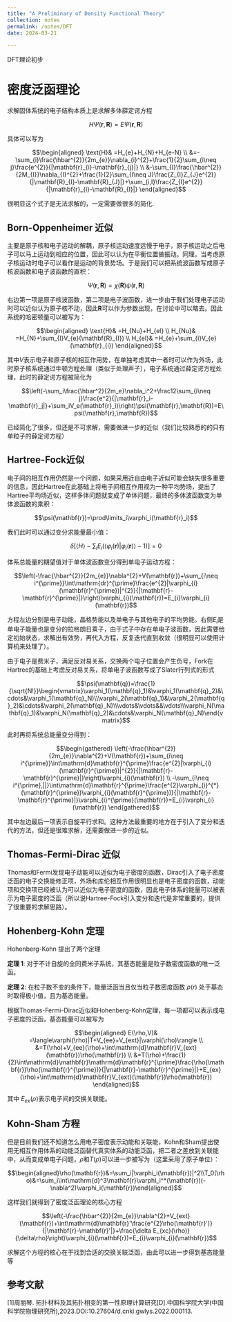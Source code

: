 ```yaml
---
title: "A Preliminary of Density Functional Theory"
collection: notes
permalink: /notes/DFT
date: 2024-03-21

---
```

DFT理论初步

# 密度泛函理论

求解固体系统的电子结构本质上是求解多体薛定谔方程

$$H\Psi(\mathbf r,\mathbf R)=E\Psi(\mathbf r,\mathbf R)$$

具体可以写为

$$\begin{aligned}
\text{H}& =H_{e}+H_{N}+H_{e-N}  \\
&=-\sum_{i}\frac{\hbar^{2}}{2m_{e}}\nabla_{i}^{2}+\frac{1}{2}\sum_{i\neq j}\frac{e^{2}}{|\mathbf{r}_{i}-\mathbf{r}_{j}|} \\
&-\sum_{I}\frac{\hbar^{2}}{2M_{I}}\nabla_{I}^{2}+\frac{1}{2}\sum_{I\neq J}\frac{Z_{I}Z_{J}e^{2}}{|\mathbf{R}_{I}-\mathbf{R}_{J}|}+\sum_{i,I}\frac{Z_{I}e^{2}}{|\mathbf{r}_{i}-\mathbf{R}_{I}|}
\end{aligned}$$

很明显这个式子是无法求解的，一定需要做很多的简化.

## Born-Oppenheimer 近似

主要是原子核和电子运动的解耦，原子核运动速度远慢于电子，原子核运动之后电子可以马上运动到相应的位置，因此可以认为在平衡位置做振动。同理，当考虑原子核运动时电子可以看作是运动的背景势场。于是我们可以把系统波函数写成原子核波函数和电子波函数的直积：

$$\Psi(\mathbf{r},\mathbf{R})=\chi(\mathbf{R})\psi(\mathbf{r},\mathbf{R})$$

右边第一项是原子核波函数，第二项是电子波函数，进一步由于我们处理电子运动时可以近似认为原子核不动，因此$\mathbf{R}$可以作为参数出现，在讨论中可以略去。因此系统的哈密顿量可以被写为：

$$\begin{aligned}
\text{H}& =H_{Nu}+H_{el}  \\
H_{Nu}& =H_{N}+\sum_{I}V_{e}(\mathbf{R}_{I})  \\
H_{el}& =H_{e}+\sum_{i}V_{e}(\mathbf{r}_{i}) 
\end{aligned}$$

其中$V$表示电子和原子核的相互作用势，在单独考虑其中一者时可以作为外场，此时原子核系统通过牛顿方程处理（类似于处理声子），电子系统通过薛定谔方程处理，此时的薛定谔方程被简化为

$$\left(-\sum_i\frac{\hbar^2}{2m_e}\nabla_i^2+\frac12\sum_{i\neq j}\frac{e^2}{|\mathbf{r}_i-\mathbf{r}_j|}+\sum_iV_e(\mathbf{r}_i)\right)\psi(\mathbf{r},\mathbf{R})=E\psi(\mathbf{r},\mathbf{R})$$

已经简化了很多，但还是不可求解，需要做进一步的近似（我们比较熟悉的的只有单粒子的薛定谔方程）

## Hartree-Fock近似

电子间的相互作用仍然是一个问题，如果采用近自由电子近似可能会缺失很多重要的信息，因此Hartree在此基础上将电子间相互作用视为一种平均势场，提出了Hartree平均场近似，这样多体问题就变成了单体问题，最终的多体波函数变为单体波函数的乘积：

$$\psi(\mathbf{r})=\prod\limits_i\varphi_i(\mathbf{r}_i)$$

我们此时可以通过变分求能量最小值：

$$\delta\left[\langle H\rangle-\sum_iE_i(\langle\varphi_i(\mathbf{r})|\varphi_i(\mathbf{r})\rangle-1)\right]=0$$

体系总能量的期望值对于单体波函数变分得到单电子运动方程：

$$\left(-\frac{\hbar^{2}}{2m_{e}}\nabla^{2}+V(\mathbf{r})+\sum_{i\neq i^{\prime}}\int\mathrm{dr}^{\prime}\frac{e^{2}|\varphi_{i}(\mathbf{r}^{\prime})|^{2}}{|\mathbf{r}-\mathbf{r}^{\prime}|}\right)\varphi_{i}(\mathbf{r})=E_{i}\varphi_{i}(\mathbf{r})$$

方程左边分别是电子动能，晶格势能以及单电子与其他电子的平均势能。右侧$E_i$是单电子能量也是变分的拉格朗日乘子，由于式子中存在单电子波函数，因此需要给定初始状态，求解出有效势，再代入方程，反复迭代直到收敛（很明显可以使用计算机来处理了）。

由于电子是费米子，满足反对易关系，交换两个电子位置会产生负号，Fork在Hartree的基础上考虑反对易关系，将单电子波函数写成了Slater行列式的形式

$$\psi(\mathbf{q})=\frac{1}{\sqrt{N!}}\begin{vmatrix}\varphi_1(\mathbf{q}_1)&\varphi_1(\mathbf{q}_2)&\cdots&\varphi_1(\mathbf{q}_N)\\\varphi_2(\mathbf{q}_1)&\varphi_2(\mathbf{q}_2)&\cdots&\varphi_2(\mathbf{q}_N)\\\vdots&\vdots&&\vdots\\\varphi_N(\mathbf{q}_1)&\varphi_N(\mathbf{q}_2)&\cdots&\varphi_N(\mathbf{q}_N)\end{vmatrix}$$

此时再将系统总能量变分得到：

$$\begin{gathered}
\left(-\frac{\hbar^{2}}{2m_{e}}\nabla^{2}+V(\mathbf{r})+\sum_{i\neq i^{\prime}}\int\mathrm{d}\mathbf{r}^{\prime}\frac{e^{2}|\varphi_{i}(\mathbf{r}^{\prime})|^{2}}{|\mathbf{r}-\mathbf{r}^{\prime}|}\right)\varphi_{i}(\mathbf{r}) \\
-\sum_{i\neq i^{\prime},||}\int\mathrm{d}\mathbf{r}^{\prime}\frac{e^{2}\varphi_{i}^{*}(\mathbf{r}^{\prime})\varphi_{i}(\mathbf{r}^{\prime})}{|\mathbf{r}-\mathbf{r}^{\prime}|}\varphi_{i}^{\prime}(\mathbf{r})=E_{i}\varphi_{i}(\mathbf{r}) 
\end{gathered}$$

其中左边最后一项表示自旋平行求和。这种方法最重要的地方在于引入了变分和迭代的方法，但还是很难求解，还需要做进一步的近似。

##  Thomas-Fermi-Dirac 近似
Thomas和Fermi发现电子动能可以近似为电子密度的函数，Dirac引入了电子密度泛函的电子交换能修正项，外场和库伦相互作用很明显也是电子密度的函数，动能项和交换项已经被认为可以近似为电子密度的函数，因此电子体系的能量可以被表示为电子密度的泛函（所以说Hartree-Fock引入变分和迭代是非常重要的，提供了很重要的求解思路）。

## Hohenberg-Kohn 定理
Hohenberg-Kohn 提出了两个定理

**定理 1**: 对于不计自旋的全同费米子系统，其基态能量是粒子数密度函数的唯一泛函。

**定理 2**: 在粒子数不变的条件下，能量泛函当且仅当粒子数密度函数 $\rho(r)$ 处于基态时取得极小值，且为基态能量。

根据Thomas-Fermi-Dirac近似和Hohenberg-Kohn定理，每一项都可以表示成电子密度的泛函，基态能量可以被写为

$$\begin{aligned}
E(\rho,V)& =\langle\varphi(\rho)|T+V_{ee}+V_{ext}|\varphi(\rho)\rangle   \\
&=T(\rho)+V_{ee}(\rho)+\int\mathrm{d}\mathbf{r}V_{ext}(\mathbf{r})\rho(\mathbf{r}) \\
&=T(\rho)+\frac{1}{2}\int\mathrm{d}\mathbf{r}\mathrm{d}\mathbf{r}^{\prime}\frac{\rho(\mathbf{r})\rho(\mathbf{r}^{\prime})}{|\mathbf{r}-\mathbf{r}^{\prime}|}+E_{ex}(\rho)+\int\mathrm{d}\mathbf{r}V_{ext}(\mathbf{r})\rho(\mathbf{r})
\end{aligned}$$

其中 $E_{ex}(\rho)$表示电子间的交换关联能。

## Kohn-Sham 方程
但是目前我们还不知道怎么用电子密度表示动能和关联能，Kohn和Sham提出使用无相互作用体系的动能泛函替代真实体系的动能泛函，把二者之差放到关联能中，从而变成单电子问题，$\rho$和$T(\rho)$可以进一步被写为（这里采用了原子单位）：

$$\begin{aligned}\rho(\mathbf{r})&=\sum_i|\varphi_i(\mathbf{r})|^2\\T_0(\rho)&=\sum_i\int\mathrm{d}^3\mathbf{r}\varphi_i^*(\mathbf{r})(-\nabla^2)\varphi_i(\mathbf{r})\end{aligned}$$

这样我们就得到了密度泛函理论的核心方程

$$\left(-\frac{\hbar^{2}}{2m_{e}}\nabla^{2}+V_{ext}(\mathbf{r})+\int\mathrm{d}\mathbf{r}'\frac{e^{2}\rho(\mathbf{r}')}{|\mathbf{r}-\mathbf{r}'|}+\frac{\delta E_{xc}(\rho)}{\delta\rho}\right)\varphi_{i}(\mathbf{r})=E_{i}\varphi_{i}(\mathbf{r})$$

求解这个方程的核心在于找到合适的交换关联泛函，由此可以进一步得到基态能量等

## 参考文献
[1]周丽琴. 拓扑材料及其拓扑相变的第一性原理计算研究[D].中国科学院大学(中国科学院物理研究所),2023.DOI:10.27604/d.cnki.gwlys.2022.000113.
